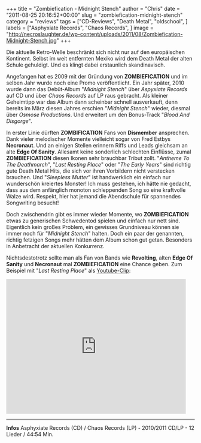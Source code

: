 +++
title = "Zombiefication - Midnight Stench"
author = "Chris"
date = "2011-08-25 20:16:52+00:00"
slug = "zombiefication-midnight-stench"
category = "reviews"
tags = ["CD-Reviews", "Death Metal", "oldschool", ]
labels = ["Asphyxiate Records", "Chaos Records", ]
image = "http://necroslaughter.de/wp-content/uploads/2011/08/Zombiefication-Midnight-Stench.jpg"
+++

Die aktuelle Retro-Welle beschränkt sich nicht nur auf den europäischen Kontinent. Selbst im weit entfernten Mexiko wird dem Death Metal der alten Schule gehuldigt. Und es klingt dabei erstaunlich skandinavisch.

Angefangen hat es 2009 mit der Gründung von **ZOMBIEFICATION** und im selben Jahr wurde noch eine Promo veröffentlicht. Ein Jahr später, 2010 wurde dann das Debüt-Album "_Midnight Stench_" über _Aspyxiate Records_ auf CD und über _Chaos Records_ auf LP raus gebracht. Als kleiner Geheimtipp war das Album dann scheinbar schnell ausverkauft, denn bereits im März diesen Jahres erschien "_Midnight Stench_" wieder, diesmal über _Osmose Productions_. Und erweitert um den Bonus-Track "_Blood And Disgorge_".

In erster Linie dürften **ZOMBIFICATION** Fans von **Dismember** ansprechen. Dank vieler melodischer Momente vielleicht sogar von Fred Estbys **Necronaut**. Und an einigen Stellen erinnern Riffs und Leads gleichsam an alte **Edge Of Sanity**. Allesamt keine sonderlich schlechten Einflüsse, zumal **ZOMBIEFICATION** diesen Ikonen sehr brauchbar Tribut zollt. "_Antheme To The Deathmarch_", "_Last Resting Place_" oder "_The Early Years_" sind richtig gute Death Metal Hits, die sich vor ihren Vorbildern nicht verstecken brauchen. Und "_Sleepless Mutter_" ist handwerklich ein einfach nur wunderschön kreiertes Monster! Ich muss gestehen, ich hätte nie gedacht, dass aus dem anfänglich monoton schleppenden Song so eine kraftvolle Walze wird. Respekt, hier hat jemand die Abendschule für spannendes Songwriting besucht!

Doch zwischendrin gibt es immer wieder Momente, wo **ZOMBIEFICATION** etwas zu generischen Schwedentod spielen und einfach nur nett sind. Eigentlich kein großes Problem, ein gewisses Grundniveau können sie immer noch für "_Midnight Stench_" halten. Doch ein paar der genannten, richtig fetzigen Songs mehr hätten dem Album schon gut getan. Besonders in Anbetracht der aktuellen Konkurrenz.

Nichtsdestotrotz sollte man als Fan von Bands wie **Revolting**, alten **Edge Of Sanity** und **Necronaut** mal **ZOMBIEFICATION** eine Chance geben. Zum Beispiel mit "_Last Resting Place_" als <a href="http://www.youtube.com/watch?v=1lvq_IBxvqo">Youtube-Clip</a>:

<iframe allowfullscreen="" frameborder="0" height="360" src="http://www.youtube.com/embed/1lvq_IBxvqo" width="480"></iframe>





---
**Infos**
Asphyxiate Records (CD) / Chaos Records (LP) - 2010/2011
CD/LP - 12 Lieder / 44:54 Min.
